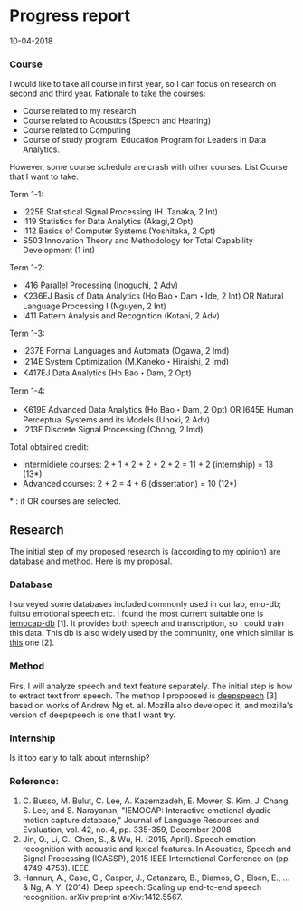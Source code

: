 # Progress report
10-04-2018

### Course
I would like to take all course in first year, so I can focus on research on
second and third year. 
Rationale to take the courses:
- Course related to my research
- Course related to Acoustics (Speech and Hearing)
- Course related to Computing
- Course of study program: Education Program for Leaders in Data Analytics. 

However, some course schedule are 
crash with other courses.
List Course that I want to take:

Term 1-1:
- I225E Statistical Signal Processing (H. Tanaka, 2 Int)
- I119 Statistics for Data Analytics (Akagi,2 Opt)
- I112 Basics of Computer Systems (Yoshitaka, 2 Opt)
- S503 Innovation Theory and Methodology for Total Capability Development (1 int)

Term 1-2:
- I416 Parallel Processing (Inoguchi, 2 Adv)
- K236EJ Basis of Data Analytics (Ho Bao・Dam・Ide, 2 Int) OR Natural Language Processing I (Nguyen, 2 Int)
- I411 Pattern Analysis and Recognition (Kotani, 2 Adv) 

Term 1-3:
- I237E Formal Languages and Automata (Ogawa, 2 Imd)
- I214E System Optimization (M.Kaneko・Hiraishi, 2 Imd)
- K417EJ Data Analytics (Ho Bao・Dam, 2 Opt)

Term 1-4:
- K619E Advanced Data Analytics (Ho Bao・Dam, 2 Opt) OR I645E Human Perceptual Systems and its Models (Unoki, 2 Adv)
- I213E Discrete Signal Processing (Chong, 2 Imd)

Total obtained credit:
- Intermidiete courses: 2 + 1 + 2 + 2 + 2 + 2 = 11 + 2 (internship) = 13 (13*)
- Advanced courses: 2 + 2 = 4 + 6 (dissertation) = 10 (12*)

\* : if OR courses are selected.

## Research
The initial step of my proposed research is (according to my opinion) are database and method.
Here is my proposal.

### Database
I surveyed some databases included commonly used in our lab, emo-db; fuitsu emotional speech etc. 
I found the most current suitable one is [iemocap-db](http://sail.usc.edu/iemocap/) [1]. It provides both 
speech and transcription, so I could train this data. This db is also widely used by the community, 
one which similar is [this](https://ieeexplore.ieee.org/abstract/document/7178872/) one [2].

### Method
Firs, I will analyze speech and text feature separately. The initial step is how to extract text from speech.
The methop I propoosed is [deepspeech](https://arxiv.org/abs/1412.5567) [3] based on works of Andrew Ng et. al. 
Mozilla also developed it, and mozilla's version of deepspeech is one that I want try. 

### Internship
Is it too early to talk about internship?

### Reference:
1. C. Busso, M. Bulut, C. Lee, A. Kazemzadeh, E. Mower, S. Kim, J. Chang, S. Lee, and S. Narayanan, "IEMOCAP: Interactive emotional dyadic motion capture database," Journal of Language Resources and Evaluation, vol. 42, no. 4, pp. 335-359, December 2008.
2. Jin, Q., Li, C., Chen, S., & Wu, H. (2015, April). Speech emotion recognition with acoustic and lexical features. In Acoustics, Speech and Signal Processing (ICASSP), 2015 IEEE International Conference on (pp. 4749-4753). IEEE.
3. Hannun, A., Case, C., Casper, J., Catanzaro, B., Diamos, G., Elsen, E., ... & Ng, A. Y. (2014). Deep speech: Scaling up end-to-end speech recognition. arXiv preprint arXiv:1412.5567.
